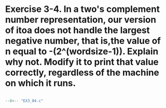 # Exercise 3-4. In a two's complement number representation, our version of itoa does not handle the largest negative number, that is,the value of n equal to -(2^(wordsize-1)). Explain why not. Modify it to print that value correctly, regardless of the machine on which it runs.

``` c

--8<-- "EX3_04.c"

```
